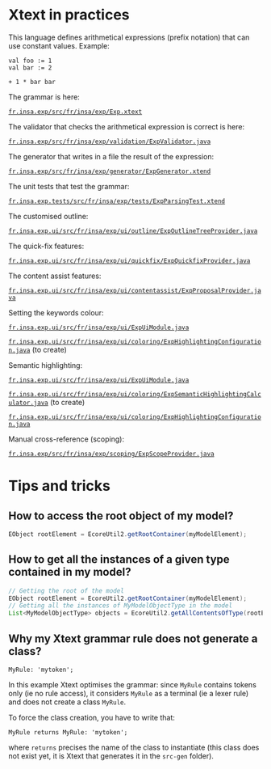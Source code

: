 
# Xtext in practices

This language defines arithmetical expressions (prefix notation) that can use constant values.
Example:
```
val foo := 1
val bar := 2

+ 1 * bar bar
```


The grammar is here:

[`fr.insa.exp/src/fr/insa/exp/Exp.xtext`](/fr.insa.exp/src/fr/insa/exp/Exp.xtext)

The validator that checks the arithmetical expression is correct is here:

[`fr.insa.exp/src/fr/insa/exp/validation/ExpValidator.java`](/fr.insa.exp/src/fr/insa/exp/validation/ExpValidator.java)

The generator that writes in a file the result of the expression:

[`fr.insa.exp/src/fr/insa/exp/generator/ExpGenerator.xtend`](/fr.insa.exp/src/fr/insa/exp/generator/ExpGenerator.xtend)

The unit tests that test the grammar:

[`fr.insa.exp.tests/src/fr/insa/exp/tests/ExpParsingTest.xtend`](/fr.insa.exp.tests/src/fr/insa/exp/tests/ExpParsingTest.xtend)

The customised outline:

[`fr.insa.exp.ui/src/fr/insa/exp/ui/outline/ExpOutlineTreeProvider.java`](/fr.insa.exp.ui/src/fr/insa/exp/ui/outline/ExpOutlineTreeProvider.java)

The quick-fix features:

[`fr.insa.exp.ui/src/fr/insa/exp/ui/quickfix/ExpQuickfixProvider.java`](/fr.insa.exp.ui/src/fr/insa/exp/ui/quickfix/ExpQuickfixProvider.java)

The content assist features:

[`fr.insa.exp.ui/src/fr/insa/exp/ui/contentassist/ExpProposalProvider.java`](/fr.insa.exp.ui/src/fr/insa/exp/ui/contentassist/ExpProposalProvider.java)

Setting the keywords colour:

[`fr.insa.exp.ui/src/fr/insa/exp/ui/ExpUiModule.java`](/fr.insa.exp.ui/src/fr/insa/exp/ui/ExpUiModule.java)

[`fr.insa.exp.ui/src/fr/insa/exp/ui/coloring/ExpHighlightingConfiguration.java`](/fr.insa.exp.ui/src/fr/insa/exp/ui/coloring/ExpHighlightingConfiguration.java) (to create)

Semantic highlighting:

[`fr.insa.exp.ui/src/fr/insa/exp/ui/ExpUiModule.java`](/fr.insa.exp.ui/src/fr/insa/exp/ui/ExpUiModule.java)

[`fr.insa.exp.ui/src/fr/insa/exp/ui/coloring/ExpSemanticHighlightingCalculator.java`](/fr.insa.exp.ui/src/fr/insa/exp/ui/coloring/ExpSemanticHighlightingCalculator.java) (to create)

[`fr.insa.exp.ui/src/fr/insa/exp/ui/coloring/ExpHighlightingConfiguration.java`](/fr.insa.exp.ui/src/fr/insa/exp/ui/coloring/ExpHighlightingConfiguration.java)


Manual cross-reference (scoping):

[`fr.insa.exp/src/fr/insa/exp/scoping/ExpScopeProvider.java`](/fr.insa.exp/src/fr/insa/exp/scoping/ExpScopeProvider.java)



# Tips and tricks

## How to access the root object of my model?

```java
EObject rootElement = EcoreUtil2.getRootContainer(myModelElement);
```


## How to get all the instances of a given type contained in my model?

```java
// Getting the root of the model
EObject rootElement = EcoreUtil2.getRootContainer(myModelElement);
// Getting all the instances of MyModelObjectType in the model
List<MyModelObjectType> objects = EcoreUtil2.getAllContentsOfType(rootElement, MyModelObjectType.class);
```

## Why my Xtext grammar rule does not generate a class?

`MyRule: 'mytoken';`

In this example Xtext optimises the grammar: since `MyRule` contains tokens only (ie no rule access), it considers `MyRule` as a terminal (ie a lexer rule) and does not create a class `MyRule`.

To force the class creation, you have to write that:

`MyRule returns MyRule: 'mytoken';`

where `returns` precises the name of the class to instantiate (this class does not exist yet, it is Xtext that generates it in the `src-gen` folder).



